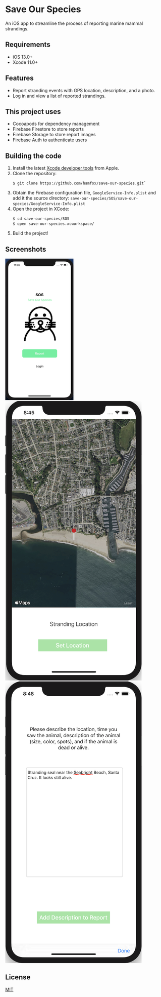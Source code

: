 # Save Our Species

An iOS app to streamline the process of reporting marine mammal strandings.

## Requirements
* iOS 13.0+
* Xcode 11.0+

## Features

* Report stranding events with GPS location, description, and a photo.
* Log in and view a list of reported strandings.

## This project uses
* Cocoapods for dependency management
* Firebase Firestore to store reports
* Firebase Storage to store report images
* Firebase Auth to authenticate users

## Building the code

1. Install the latest [Xcode developer tools](https://developer.apple.com/xcode/downloads/) from Apple.
2. Clone the repository:
   ```shell
   $ git clone https://github.com/hamfox/save-our-species.git`
   ```
3. Obtain the Firebase configuration file, `GoogleService-Info.plist` and add it the source directory: 
   `save-our-species/SOS/save-our-species/GoogleService-Info.plist`
4. Open the project in XCode:
   ```shell
   $ cd save-our-species/SOS
   $ open save-our-species.xcworkspace/
   ```
5. Build the project!


## Screenshots

![Login View](/Assets/login-screen.png)
![GPS View](/Assets/gps-view.png)
![Description View](/Assets/description-view.png)

## License

[MIT](LICENSE)